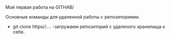 Мой первая работа на GITHAB/

Основные команды для удаленной работы с репозиториями.

* git clone https//.... -загружаем репозиторий с удаленого хранилища к себе.